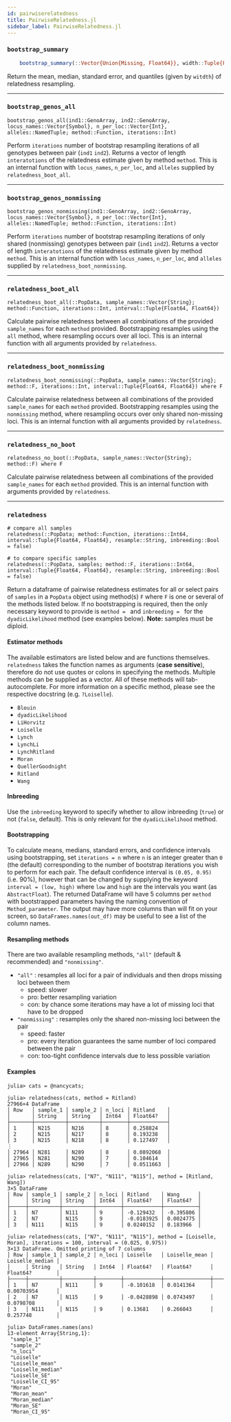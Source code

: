 ```yaml
---
id: pairwiserelatedness
title: PairwiseRelatedness.jl
sidebar_label: PairwiseRelatedness.jl
---
```


### `bootstrap_summary`
```julia
    bootstrap_summary(::Vector{Union{Missing, Float64}}, width::Tuple{Float64, Float64})
```
Return the mean, median, standard error, and quantiles (given by `witdth`) of relatedness resampling.


----

### `bootstrap_genos_all`
    bootstrap_genos_all(ind1::GenoArray, ind2::GenoArray, locus_names::Vector{Symbol}, n_per_loc::Vector{Int}, alleles::NamedTuple; method::Function, iterations::Int)
Perform `iterations` number of bootstrap resampling iterations of all genotypes between pair (`ind1` `ind2`). Returns a vector of length `interatotions`
of the relatedness estimate given by method `method`. This is an internal function with `locus_names`, `n_per_loc`, and `alleles` supplied by `relatedness_boot_all`.

----

### `bootstrap_genos_nonmissing`
    bootstrap_genos_nonmissing(ind1::GenoArray, ind2::GenoArray, locus_names::Vector{Symbol}, n_per_loc::Vector{Int}, alleles::NamedTuple; method::Function, iterations::Int)
Perform `iterations` number of bootstrap resampling iterations of only shared (nonmissing) genotypes between pair (`ind1` `ind2`). Returns a vector of length `interatotions`
of the relatedness estimate given by method `method`. This is an internal function with `locus_names`, `n_per_loc`, and `alleles` supplied by `relatedness_boot_nonmissing`.


----

### `relatedness_boot_all`
    relatedness_boot_all(::PopData, sample_names::Vector{String}; method::Function, iterations::Int, interval::Tuple{Float64, Float64})
Calculate pairwise relatedness between all combinations of the provided `sample_names` for each `method` provided. Bootstrapping resamples using
the `all` method, where resampling occurs over all loci. This is an internal function with all arguments provided by `relatedness`.


----

### `relatedness_boot_nonmissing`
    relatedness_boot_nonmissing(::PopData, sample_names::Vector{String}; method::F, iterations::Int, interval::Tuple{Float64, Float64}) where F
Calculate pairwise relatedness between all combinations of the provided `sample_names` for each `method` provided. Bootstrapping resamples using
the `nonmissing` method, where resampling occurs over only shared non-missing loci. This is an internal function with all arguments provided by `relatedness`.


----

### `relatedness_no_boot`
    relatedness_no_boot(::PopData, sample_names::Vector{String}; method::F) where F
Calculate pairwise relatedness between all combinations of the provided `sample_names` for each `method` provided. 
This is an internal function with arguments provided by `relatedness`.


----

### `relatedness`
    # compare all samples
    relatedness(::PopData; method::Function, iterations::Int64, interval::Tuple{Float64, Float64}, resample::String, inbreeding::Bool = false)
```
# to compare specific samples
relatedness(::PopData, samples; method::F, iterations::Int64, interval::Tuple{Float64, Float64}, resample::String, inbreeding::Bool = false)
```
Return a dataframe of pairwise relatedness estimates for all or select pairs of `samples` in a `PopData` object using 
method(s) `F` where `F` is one or several of the methods listed below. If no bootstrapping is required, then the only 
necessary keyword to provide is `method = ` and `inbreeding = ` for the `dyadicLikelihood` method (see examples below). **Note:** samples must be diploid.

#### Estimator methods

The available estimators are listed below and are functions themselves. `relatedness` takes the
function names as arguments (**case sensitive**), therefore do not use quotes or colons
in specifying the methods. Multiple methods can be supplied as a vector. All of these methods will tab-autocomplete.
For more information on a specific method, please see the respective docstring (e.g. `?Loiselle`).
- `Blouin`
- `dyadicLikelihood`
- `LiHorvitz`
- `Loiselle`
- `Lynch`
- `LynchLi`
- `LynchRitland`
- `Moran`
- `QuellerGoodnight`
- `Ritland`
- `Wang`

#### Inbreeding

Use the `inbreeding` keyword to specify whether to allow inbreeding (`true`) or not (`false`, default).
This is only relevant for the `dyadicLikelihood` method.

#### Bootstrapping
To calculate means, medians, standard errors, and confidence intervals using bootstrapping,
set `iterations = n` where `n` is an integer greater than `0` (the default) corresponding to the number
of bootstrap iterations you wish to perform for each pair. The default confidence interval is `(0.05, 0.95)` (i.e. 90%),
however that can be changed by supplying the keyword `interval = (low, high)` where `low` and `high` are the intervals you want 
(as `AbstractFloat`). The returned DataFrame will have 5 columns per `method` with bootstrapped parameters having the naming
convention of `Method_parameter`. The output may have more columns than will fit on your screen, so `DataFrames.names(out_df)`
may be useful to see a list of the column names.

#### Resampling methods

There are two available resampling methods, `"all"` (default  & recommended) and `"nonmissing"`.
- `"all"` : resamples all loci for a pair of individuals and then drops missing loci between them
    - speed: slower
    - pro: better resampling variation
    - con: by chance some iterations may have a lot of missing loci that have to be dropped
- `"nonmissing"` : resamples only the shared non-missing loci between the pair
    - speed: faster
    - pro: every iteration guarantees the same number of loci compared between the pair
    - con: too-tight confidence intervals due to less possible variation

#### Examples
```
julia> cats = @nancycats;

julia> relatedness(cats, method = Ritland)
27966×4 DataFrame
│ Row   │ sample_1 │ sample_2 │ n_loci │ Ritland    │
│       │ String   │ String   │ Int64  │ Float64?   │
├───────┼──────────┼──────────┼────────┼────────────┤
│ 1     │ N215     │ N216     │ 8      │ 0.258824   │
│ 2     │ N215     │ N217     │ 8      │ 0.193238   │
│ 3     │ N215     │ N218     │ 8      │ 0.127497   │
⋮
│ 27964 │ N281     │ N289     │ 8      │ 0.0892068  │
│ 27965 │ N281     │ N290     │ 7      │ 0.104614   │
│ 27966 │ N289     │ N290     │ 7      │ 0.0511663  │

julia> relatedness(cats, ["N7", "N111", "N115"], method = [Ritland, Wang])
3×5 DataFrame
│ Row │ sample_1 │ sample_2 │ n_loci │ Ritland    │ Wang      │
│     │ String   │ String   │ Int64  │ Float64?   │ Float64?  │
├─────┼──────────┼──────────┼────────┼────────────┼───────────┤
│ 1   │ N7       │ N111     │ 9      │ -0.129432  │ -0.395806 │
│ 2   │ N7       │ N115     │ 9      │ -0.0183925 │ 0.0024775 │
│ 3   │ N111     │ N115     │ 9      │ 0.0240152  │ 0.183966  │

julia> relatedness(cats, ["N7", "N111", "N115"], method = [Loiselle, Moran], iterations = 100, interval = (0.025, 0.975))
3×13 DataFrame. Omitted printing of 7 columns
│ Row │ sample_1 │ sample_2 │ n_loci │ Loiselle   │ Loiselle_mean │ Loiselle_median │
│     │ String   │ String   │ Int64  │ Float64?   │ Float64?      │ Float64?        │
├─────┼──────────┼──────────┼────────┼────────────┼───────────────┼─────────────────┤
│ 1   │ N7       │ N111     │ 9      │ -0.101618  │ 0.0141364     │ 0.00703954      │
│ 2   │ N7       │ N115     │ 9      │ -0.0428898 │ 0.0743497     │ 0.0798708       │
│ 3   │ N111     │ N115     │ 9      │ 0.13681    │ 0.266043      │ 0.257748        │

julia> DataFrames.names(ans)
13-element Array{String,1}:
 "sample_1"
 "sample_2"
 "n_loci"
 "Loiselle"
 "Loiselle_mean"
 "Loiselle_median"
 "Loiselle_SE"
 "Loiselle_CI_95"
 "Moran"
 "Moran_mean"
 "Moran_median"
 "Moran_SE"
 "Moran_CI_95"
```
